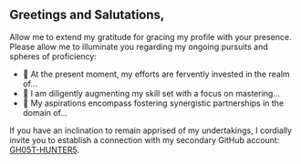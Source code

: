 ## Greetings and Salutations,

Allow me to extend my gratitude for gracing my profile with your presence. Please allow me to illuminate you regarding my ongoing pursuits and spheres of proficiency:

- 🔭 At the present moment, my efforts are fervently invested in the realm of...
- 🌱 I am diligently augmenting my skill set with a focus on mastering...
- 👯 My aspirations encompass fostering synergistic partnerships in the domain of...

If you have an inclination to remain apprised of my undertakings, I cordially invite you to establish a connection with my secondary GitHub account: [GH05T-HUNTER5](https://github.com/GH05T-HUNTER5).
